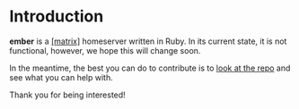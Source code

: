 # Introduction

**ember** is a [\[matrix\]] homeserver written in Ruby. In its current state, it is not functional, however, we hope this will change soon.

In the meantime, the best you can do to contribute is to [look at the repo] and see what you can help with.

Thank you for being interested!

[\[matrix\]]: https://matrix.org
[look at the repo]: https://devel.themintfarm.ml/themintfarm/ember
